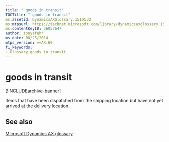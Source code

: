 ```yaml
---
title: " goods in transit"
TOCTitle: " goods in transit"
ms:assetid: DynamicsAXGlossary.1510532
ms:mtpsurl: https://technet.microsoft.com/library/dynamicsaxglossary.1510532(v=AX.60)
ms:contentKeyID: 36057647
author: tonyafehr
ms.date: 08/25/2014
mtps_version: v=AX.60
f1_keywords:
- Glossary.goods in transit
---
```


# goods in transit


[!INCLUDE[archive-banner](includes/archive-banner.md)]

Items that have been dispatched from the shipping location but have not yet arrived at the delivery location.

## See also

[Microsoft Dynamics AX glossary](glossary/microsoft-dynamics-ax-glossary.md)

  


